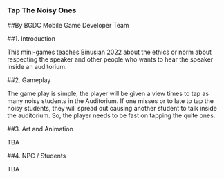 ### **Tap The Noisy Ones**

##By BGDC Mobile Game Developer Team

##1. Introduction

This mini-games teaches Binusian 2022 about the ethics or norm about respecting the speaker and other people who wants to hear the speaker inside an auditorium.

##2. Gameplay

The game play is simple, the player will be given a view times to tap as many noisy students in the Auditorium. If one misses or to late to tap the noisy students, they will spread out causing another student to talk inside the auditorium. So, the player needs to be fast on tapping the quite ones.

##3. Art and Animation

TBA

##4. NPC / Students

TBA
